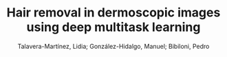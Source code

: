 ---
paperId: 19
author: Talavera-Martínez, Lidia; González-Hidalgo, Manuel; Bibiloni, Pedro 
publicationauthor: Talavera-Martínez, L. et al.
title: Hair removal in dermoscopic images using deep multitask learning
pdf: 19_camera_ready.pdf
poster: 19_poster.png
pitch: https://drive.google.com/file/d/1Y8L6zINiXnuuwcyk9whZlKdU2cs9yrx4/view?usp=sharing
type: Poster
topic: deep multitask learning
category: Extended Abstract
link: https://research.latinxinai.org/papers/cvpr/2022/pdf/19_camera_ready.pdf
conference: cvpr
year: 2022
tags: cvpr-2022-ea
location: Virtual
---